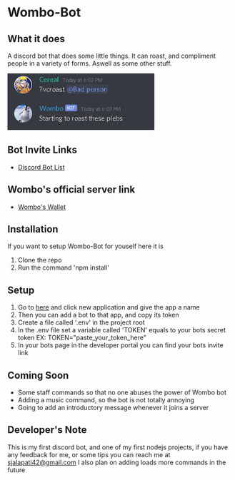 # Wombo-Bot

## What it does
A discord bot that does some little things. It can roast, and compliment people in a variety of forms. Aswell as some other stuff.

![](misc/wombo_ss_0.png)
## Bot Invite Links
- [Discord Bot List](https://discordbotlist.com/bots/wombo)
<script src="https://discordbotlist.com/widget/index.js" async></script>
<dbl-widget bot-id="bot-wombo"></dbl-widget>

## Wombo's official server link
- [Wombo's Wallet](https://discord.gg/VZp2tFD)

## Installation
If you want to setup Wombo-Bot for youself here it is
1. Clone the repo
2. Run the command 'npm install'

## Setup
1. Go to [here](https://discord.com/developers/applications) and click new application and give the app a name
2. Then you can add a bot to that app, and copy its token
3. Create a file called '.env' in the project root
4. In the .env file set a variable called 'TOKEN' equals to your bots secret token EX: TOKEN="paste_your_token_here"
5. In your bots page in the developer portal you can find your bots invite link

## Coming Soon
- Some staff commands so that no one abuses the power of Wombo bot
- Adding a music command, so the bot is not totally annoying
- Going to add an introductory message whenever it joins a server

## Developer's Note
This is my first discord bot, and one of my first nodejs projects, if you have any feedback for me, or some tips you can reach me at sjalapati42@gmail.com
I also plan on adding loads more commands in the future


